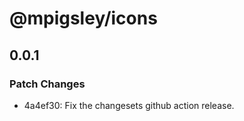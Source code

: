 # @mpigsley/icons

## 0.0.1

### Patch Changes

- 4a4ef30: Fix the changesets github action release.
